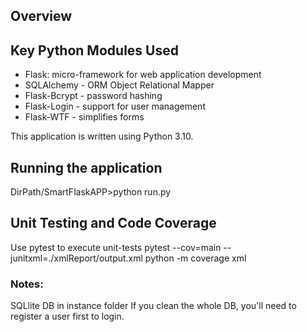 ## Overview


## Key Python Modules Used
- Flask: micro-framework for web application development
- SQLAlchemy - ORM Object Relational Mapper
- Flask-Bcrypt - password hashing
- Flask-Login - support for user management
- Flask-WTF - simplifies forms

This application is written using Python 3.10.

## Running the application
DirPath/SmartFlaskAPP>python run.py

## Unit Testing and Code Coverage
Use pytest to execute unit-tests
pytest --cov=main --junitxml=./xmlReport/output.xml
python -m coverage xml

### Notes:
SQLlite DB in instance folder
If you clean the whole DB, you'll need to register a user first to login.
